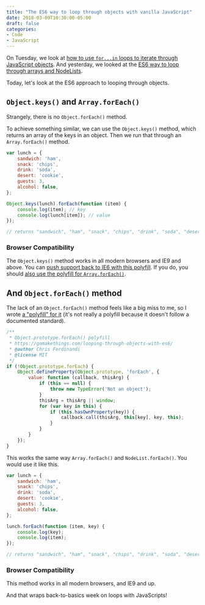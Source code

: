 ```yaml
---
title: "The ES6 way to loop through objects with vanilla JavaScript"
date: 2018-03-09T10:30:00-05:00
draft: false
categories:
- Code
- JavaScript
---
```


On Tuesday, we look at [how to use `for...in` loops to iterate through JavaScript objects](/the-for...in-loop-with-vanilla-javascript/). And yesterday, we looked at the [ES6 way to loop through arrays and NodeLists](/es6-foreach-loops-with-vanilla-javascript/).

Today, let's look at the ES6 approach to looping through objects.

## `Object.keys()` and `Array.forEach()`

Strangely, there is no `Object.forEach()` method.

To achieve something similar, we can use the `Object.keys()` method, which returns an array of the keys in an object. Then we run that through an `Array.forEach()` method.

```js
var lunch = {
	sandwich: 'ham',
	snack: 'chips',
	drink: 'soda',
	desert: 'cookie',
	guests: 3,
	alcohol: false,
};

Object.keys(lunch).forEach(function (item) {
	console.log(item); // key
	console.log(lunch[item]); // value
});

// returns "sandwich", "ham", "snack", "chips", "drink", "soda", "desert", "cookie", "guests", 3, "alcohol", false
```

### Browser Compatibility

The `Object.keys()` method works in all modern browsers and IE9 and above. You can [push support back to IE6 with this polyfill](https://vanillajstoolkit.com/polyfills/objectkeys/). If you do, you should [also use the polyfill for `Array.forEach()`](https://vanillajstoolkit.com/polyfills/arrayforeach/).

## And `Object.forEach()` method

The lack of an `Object.forEach()` method feels like a big miss to me, so I wrote [a "polyfill" for it](https://vanillajstoolkit.com/polyfills/objectforeach/) (it's not really a polyfill because it doesn't follow a documented standard).

```js
/**
 * Object.prototype.forEach() polyfill
 * https://gomakethings.com/looping-through-objects-with-es6/
 * @author Chris Ferdinandi
 * @license MIT
 */
if (!Object.prototype.forEach) {
	Object.defineProperty(Object.prototype, 'forEach', {
		value: function (callback, thisArg) {
			if (this == null) {
				throw new TypeError('Not an object');
			}
			thisArg = thisArg || window;
			for (var key in this) {
				if (this.hasOwnProperty(key)) {
					callback.call(thisArg, this[key], key, this);
				}
			}
		}
	});
}
```

This works the same way `Array.forEach()` and `NodeList.forEach()`. You would use it like this.

```js
var lunch = {
	sandwich: 'ham',
	snack: 'chips',
	drink: 'soda',
	desert: 'cookie',
	guests: 3,
	alcohol: false,
};

lunch.forEach(function (item, key) {
	console.log(key);
	console.log(item);
});

// returns "sandwich", "ham", "snack", "chips", "drink", "soda", "desert", "cookie", "guests", 3, "alcohol", false
```

### Browser Compatibility

This method works in all modern browsers, and IE9 and up.

And that wraps back-to-basics week on loops with JavaScripts!